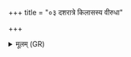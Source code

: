 +++
title = "०३ दशरात्रे किलासस्य वीरुधा"

+++
<details><summary>मूलम् (GR)</summary>

दशरात्रे किलासस्य  
वीरुधा वेद भेषजम् ।  
इतस् तद् अभ्रियाखनं  
किलासं नाशयामि ते ॥
</details>